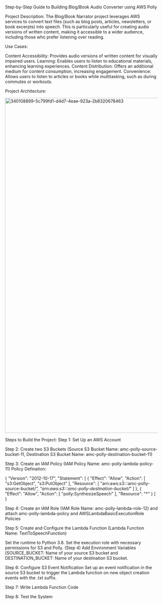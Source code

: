 Step-by-Step Guide to Building Blog/Book Audio Converter using AWS Polly

Project Description:
The Blog/Book Narrator project leverages AWS services to convert text files (such as blog posts, articles, newsletters, or book excerpts) into speech. This is particularly useful for creating audio versions of written content, making it accessible to a wider audience, including those who prefer listening over reading.

Use Cases:

Content Accessibility: Provides audio versions of written content for visually impaired users.
Learning: Enables users to listen to educational materials, enhancing learning experiences.
Content Distribution: Offers an additional medium for content consumption, increasing engagement.
Convenience: Allows users to listen to articles or books while multitasking, such as during commutes or workouts.

Project Architecture:


<img width="1104" alt="340108899-5c799fd1-d4d7-4eae-923a-2b8320678463" src="https://github.com/user-attachments/assets/bf676b3b-234c-412b-ab5f-9518322b293b" />












Steps to Build the Project:
Step 1: Set Up an AWS Account

Step 2: Create two S3 Buckets (Source S3 Bucket Name: amc-polly-source-bucket-11, Destination S3 Bucket Name: amc-polly-destination-bucket-11)

Step 3: Create an IAM Policy (IAM Policy Name: amc-polly-lambda-policy-11)
Policy Defination:

{
  "Version": "2012-10-17",
  "Statement": [
      {
          "Effect": "Allow",
          "Action": [
              "s3:GetObject",
              "s3:PutObject"
          ],
          "Resource": [
              "arn:aws:s3:::amc-polly-source-bucket/*",
              "arn:aws:s3:::amc-polly-destination-bucket/*"
          ]
      },
      {
          "Effect": "Allow",
          "Action": [
              "polly:SynthesizeSpeech"
          ],
          "Resource": "*"
      }
  ]
}


   
Step 4: Create an IAM Role (IAM Role Name: amc-polly-lambda-role-12) and attach amc-polly-lambda-policy and AWSLambdaBasicExecutionRole Policies

Step 5: Create and Configure the Lambda Function (Lambda Function Name: TextToSpeechFunction)

Set the runtime to Python 3.8.
Set the execution role with necessary permissions for S3 and Polly. (Step 4)
Add Environment Variables (SOURCE_BUCKET: Name of your source S3 bucket and DESTINATION_BUCKET: Name of your destination S3 bucket.

Step 6: Configure S3 Event Notification
Set up an event notification in the source S3 bucket to trigger the Lambda function on new object creation events with the .txt suffix.

Step 7: Write Lambda Function Code

Step 8: Test the System


